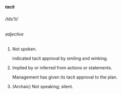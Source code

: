 ##### tacit

###### /tăs′ĭt/

###### adjective

1. Not spoken.
    
    indicated tacit approval by smiling and winking.
    
2. Implied by or inferred from actions or statements.
    
    Management has given its tacit approval to the plan.
    
3. (Archaic) Not speaking; silent.